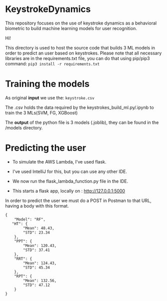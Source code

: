 # KeystrokeDynamics
This repository focuses on the use of keystroke dynamics as a behavioral biometric to build machine learning models for user recognition. 


Hi!

This directory is used to host the source code that builds 3 ML models in order to predict an user based on keystrokes.
Please note that all necessary libraries are in the requirements.txt file, you can do that using pip/pip3 command:
`pip3 install -r requirements.txt`

# Training the models
As original **input** we use the: ```keystroke.csv```

The .csv holds the data required by the keystrokes_build_ml.py/.ipynb to train the 3 MLs(SVM, FG, XGBoost)

The **output** of the python file is 3 models (.joblib), they can be found in the /models directory.

# Predicting the user
* To simulate the AWS Lambda, I've used flask.

* I've used IntelliJ for this, but you can use any other IDE.

* We now run the flask_lambda_function.py file in the IDE.

* This starts a flask app, locally on : http://127.0.0.1:5000

In order to predict the user we must do a POST in Postman to that URL, having a body with this format.
```
{
    "Model": "RF",
   "HT": {
        "Mean": 48.43,
        "STD": 23.34
    },
    "PPT": {
        "Mean": 120.43,
        "STD": 37.41
    },
    "RRT": {
        "Mean": 124.43,
        "STD": 45.34
    },
    "RPT": {
        "Mean": 132.56,
        "STD": 47.12
    }
}
```
